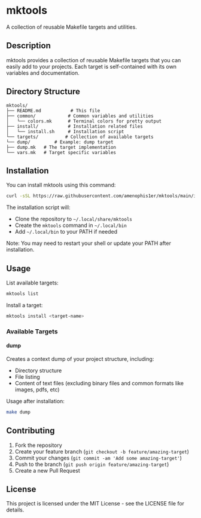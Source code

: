 # mktools

A collection of reusable Makefile targets and utilities.

## Description

mktools provides a collection of reusable Makefile targets that you can easily add to your projects. Each target is self-contained with its own variables and documentation.

## Directory Structure

```
mktools/
├── README.md           # This file
├── common/            # Common variables and utilities
│   └── colors.mk      # Terminal colors for pretty output
├── install/           # Installation related files
│   └── install.sh     # Installation script
└── targets/          # Collection of available targets
└── dump/         # Example: dump target
├── dump.mk   # The target implementation
└── vars.mk   # Target specific variables
```

## Installation

You can install mktools using this command:

```bash
curl -sSL https://raw.githubusercontent.com/amenophis1er/mktools/main/install/install.sh | bash
```

The installation script will:
- Clone the repository to `~/.local/share/mktools`
- Create the `mktools` command in `~/.local/bin`
- Add `~/.local/bin` to your PATH if needed

Note: You may need to restart your shell or update your PATH after installation.

## Usage

List available targets:
```bash
mktools list
```

Install a target:
```bash
mktools install <target-name>
```

### Available Targets

#### dump
Creates a context dump of your project structure, including:
- Directory structure
- File listing
- Content of text files (excluding binary files and common formats like images, pdfs, etc)

Usage after installation:
```bash
make dump
```

## Contributing

1. Fork the repository
2. Create your feature branch (`git checkout -b feature/amazing-target`)
3. Commit your changes (`git commit -am 'Add some amazing-target'`)
4. Push to the branch (`git push origin feature/amazing-target`)
5. Create a new Pull Request

## License

This project is licensed under the MIT License - see the LICENSE file for details.
